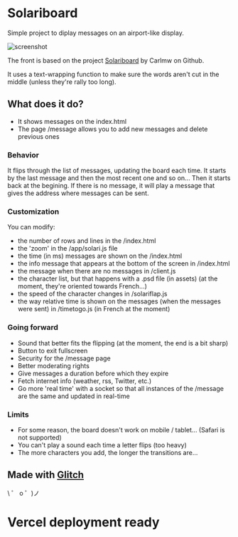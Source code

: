 # Solariboard

Simple project to diplay messages on an airport-like display.

![screenshot](https://cdn.glitch.com/0ed38d3c-4987-4983-a3f0-2347c4bf05e6%2Fscreenshot.png)

The front is based on the project [Solariboard](https://github.com/carlmw/SolariBoard) by Carlmw on Github.

It uses a text-wrapping function to make sure the words aren't cut in the middle (unless they're rally too long).

## What does it do?

- It shows messages on the index.html
- The page /message allows you to add new messages and delete previous ones

### Behavior

It flips through the list of messages, updating the board each time. It starts by the last message and then the most recent one and so on... Then it starts back at the begining.
If there is no message, it will play a message that gives the address where messages can be sent.

### Customization

You can modify:

- the number of rows and lines in the /index.html
- the 'zoom' in the /app/solari.js file
- the time (in ms) messages are shown on the /index.html
- the info message that appears at the bottom of the screen in /index.html
- the message when there are no messages in /client.js
- the character list, but that happens with a .psd file (in assets) (at the moment, they're oriented towards French...)
- the speed of the character changes in /solariflap.js
- the way relative time is shown on the messages (when the messages were sent) in /timetogo.js (in French at the moment)

### Going forward

- Sound that better fits the flipping (at the moment, the end is a bit sharp)
- Button to exit fullscreen 
- Security for the /message page
- Better moderating rights
- Give messages a duration before which they expire
- Fetch internet info (weather, rss, Twitter, etc.)
- Go more 'real time' with a socket so that all instances of the /message are the same and updated in real-time

### Limits

- For some reason, the board doesn't work on mobile / tablet... (Safari is not supported)
- You can't play a sound each time a letter flips (too heavy)
- The more characters you add, the longer the transitions are...

## Made with [Glitch](https://glitch.com/)

\ ゜ o ゜)ノ
# Vercel deployment ready
